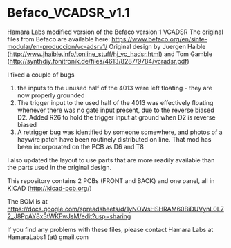 # Befaco_VCADSR_v1.1
Hamara Labs modified version of the Befaco version 1 VCADSR
The original files from Befaco are available here:
https://www.befaco.org/en/sinte-modular/en-produccion/vc-adsrv1/
Original design by Juergen Haible (http://www.jhaible.info/tonline_stuff/hj_vc_hadsr.html) 
and Tom Gamble (http://synthdiy.fonitronik.de/files/4613/8287/9784/vcradsr.pdf)

I fixed a couple of bugs
  1) the inputs to the unused half of the 4013 were left floating - they are now properly grounded
  2) The trigger input to the used half of the 4013 was effectively floating whenever there was no gate input present, 
  due to the reverse biased D2. Added R26 to hold the trigger input at ground when D2 is reverse biased
  3) A retrigger bug was identified by someone somewhere, and photos of a haywire patch have been routinely distributed on line.
  That mod has been incorporated on the PCB as D6 and T8
  
I also updated the layout to use parts that are more readily available than the parts used in the original design. 
  
This repository contains 2 PCBs (FRONT and BACK) and one panel, all in KiCAD (http://kicad-pcb.org/)

The BOM is at https://docs.google.com/spreadsheets/d/1yNOWsHSHRAM60BiDUVynL0L72_J8PpAY8x3tWKFwJsM/edit?usp=sharing

If you find any problems with these files, please contact Hamara Labs at HamaraLabs1 (at) gmail.com
